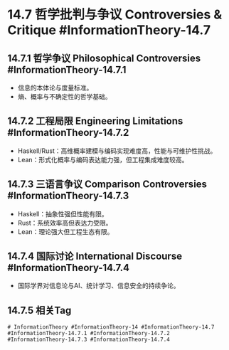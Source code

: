 # 14.7 哲学批判与争议 Controversies & Critique #InformationTheory-14.7

## 14.7.1 哲学争议 Philosophical Controversies #InformationTheory-14.7.1

- 信息的本体论与度量标准。
- 熵、概率与不确定性的哲学基础。

## 14.7.2 工程局限 Engineering Limitations #InformationTheory-14.7.2

- Haskell/Rust：高维概率建模与编码实现难度高，性能与可维护性挑战。
- Lean：形式化概率与编码表达能力强，但工程集成难度较高。

## 14.7.3 三语言争议 Comparison Controversies #InformationTheory-14.7.3

- Haskell：抽象性强但性能有限。
- Rust：系统效率高但表达力受限。
- Lean：理论强大但工程生态有限。

## 14.7.4 国际讨论 International Discourse #InformationTheory-14.7.4

- 国际学界对信息论与AI、统计学习、信息安全的持续争论。

## 14.7.5 相关Tag

`# InformationTheory #InformationTheory-14 #InformationTheory-14.7 #InformationTheory-14.7.1 #InformationTheory-14.7.2 #InformationTheory-14.7.3 #InformationTheory-14.7.4`
